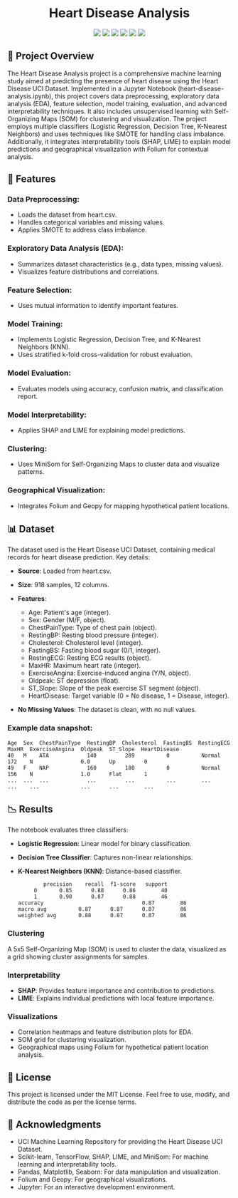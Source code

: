 <h1 align="center">Heart Disease Analysis</h1> 
<p align="center"> <img src="https://img.shields.io/badge/Python-3776AB?style=flat-square&logo=python&logoColor=white"/>  <img src="https://img.shields.io/badge/Numpy-013243?style=flat-square&logo=numpy&logoColor=white"/> <img src="https://img.shields.io/badge/Pandas-150458?style=flat-square&logo=pandas&logoColor=white"/> <img src="https://img.shields.io/badge/Matplotlib-007ACC?style=flat-square&logo=plotly&logoColor=white"/>  <img src="https://img.shields.io/badge/Seaborn-4C8CBF?style=flat-square&logo=seaborn&logoColor=white"/>
 <img src="https://img.shields.io/badge/scikit--learn-F7931E?style=flat-square&logo=scikit-learn&logoColor=white"/> </p>

## 📜 Project Overview

The Heart Disease Analysis project is a comprehensive machine learning study aimed at predicting the presence of heart disease using the Heart Disease UCI Dataset. Implemented in a Jupyter Notebook (heart-disease-analysis.ipynb), this project covers data preprocessing, exploratory data analysis (EDA), feature selection, model training, evaluation, and advanced interpretability techniques. It also includes unsupervised learning with Self-Organizing Maps (SOM) for clustering and visualization.
The project employs multiple classifiers (Logistic Regression, Decision Tree, K-Nearest Neighbors) and uses techniques like SMOTE for handling class imbalance. Additionally, it integrates interpretability tools (SHAP, LIME) to explain model predictions and geographical visualization with Folium for contextual analysis.

## 🚀 Features

### Data Preprocessing:

* Loads the dataset from heart.csv.
* Handles categorical variables and missing values.
* Applies SMOTE to address class imbalance.

### Exploratory Data Analysis (EDA):

* Summarizes dataset characteristics (e.g., data types, missing values).
* Visualizes feature distributions and correlations.

### Feature Selection:

* Uses mutual information to identify important features.

### Model Training:

* Implements Logistic Regression, Decision Tree, and K-Nearest Neighbors (KNN).
* Uses stratified k-fold cross-validation for robust evaluation.

### Model Evaluation:

* Evaluates models using accuracy, confusion matrix, and classification report.

### Model Interpretability:

* Applies SHAP and LIME for explaining model predictions.

### Clustering:

* Uses MiniSom for Self-Organizing Maps to cluster data and visualize patterns.

### Geographical Visualization:

* Integrates Folium and Geopy for mapping hypothetical patient locations.

## 📊 Dataset

The dataset used is the Heart Disease UCI Dataset, containing medical records for heart disease prediction. Key details:

* **Source**: Loaded from heart.csv.

* **Size**: 918 samples, 12 columns.

* **Features**:

  * Age: Patient's age (integer).
  * Sex: Gender (M/F, object).
  * ChestPainType: Type of chest pain (object).
  * RestingBP: Resting blood pressure (integer).
  * Cholesterol: Cholesterol level (integer).
  * FastingBS: Fasting blood sugar (0/1, integer).
  * RestingECG: Resting ECG results (object).
  * MaxHR: Maximum heart rate (integer).
  * ExerciseAngina: Exercise-induced angina (Y/N, object).
  * Oldpeak: ST depression (float).
  * ST\_Slope: Slope of the peak exercise ST segment (object).
  * HeartDisease: Target variable (0 = No disease, 1 = Disease, integer).

* **No Missing Values**: The dataset is clean, with no null values.

### Example data snapshot:

```
Age  Sex  ChestPainType  RestingBP  Cholesterol  FastingBS  RestingECG  MaxHR  ExerciseAngina  Oldpeak  ST_Slope  HeartDisease
40   M    ATA            140         289          0          Normal       172    N               0.0      Up         0
49   F    NAP            160         180          0          Normal       156    N               1.0      Flat       1
...  ...  ...            ...         ...          ...        ...          ...    ...             ...      ...        ...
```

## 📉 Results

The notebook evaluates three classifiers:

* **Logistic Regression**: Linear model for binary classification.
* **Decision Tree Classifier**: Captures non-linear relationships.
* **K-Nearest Neighbors (KNN)**: Distance-based classifier.

              precision    recall  f1-score   support
           0       0.85      0.88      0.86        40
           1       0.90      0.87      0.88        46
      accuracy                               0.87        86
      macro avg          0.87      0.87      0.87        86
      weighted avg       0.88      0.87      0.87        86

### Clustering

A 5x5 Self-Organizing Map (SOM) is used to cluster the data, visualized as a grid showing cluster assignments for samples.

### Interpretability

* **SHAP**: Provides feature importance and contribution to predictions.
* **LIME**: Explains individual predictions with local feature importance.

### Visualizations

* Correlation heatmaps and feature distribution plots for EDA.
* SOM grid for clustering visualization.
* Geographical maps using Folium for hypothetical patient location analysis.


## 📜 License

This project is licensed under the MIT License. Feel free to use, modify, and distribute the code as per the license terms.

## 🙌 Acknowledgments

* UCI Machine Learning Repository for providing the Heart Disease UCI Dataset.
* Scikit-learn, TensorFlow, SHAP, LIME, and MiniSom: For machine learning and interpretability tools.
* Pandas, Matplotlib, Seaborn: For data manipulation and visualization.
* Folium and Geopy: For geographical visualizations.
* Jupyter: For an interactive development environment.

